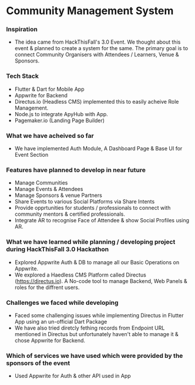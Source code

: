 
# Community Management System

### Inspiration
- The idea came from HackThisFall's 3.0 Event. We thought about this event & planned to create a system for the same. The  primary goal is to connect Community Organisers with Attendees / Learners, Venue & Sponsors.

### Tech Stack
- Flutter & Dart for Mobile App
- Appwrite for Backend
- Directus.io (Headless CMS) implemented this to easily acheive Role Management.
- Node.js to integrate ApyHub with App.
- Pagemaker.io (Landing Page Builder)

### What we have acheived so far

- We have implemented Auth Module, A Dashboard Page & Base UI for Event Section

### Features have planned to develop in near future
- Manage Communities
- Manage Events & Attendees
- Manage Sponsors & venue Partners
- Share Events to various Social Platforms via Share Intents
- Provide opprtunities for students / professionals to connect with community mentors & certified professionals. 
- Integrate AR to recognise Face of Attendee & show Social Profiles using AR.

### What we have learned while planning / developing project during HackThisFall 3.0 Hackathon

- Explored Appwrite Auth & DB to manage all our Basic Operations on Appwrite.
- We explored a Haedless CMS Platform called Directus (https://directus.io). A No-code tool to manage Backend, Web Panels & roles for the diffrent users.

### Challenges we faced while developing

- Faced some challenging issues while implementing Directus in Flutter App using an un-official Dart Package
- We have also tried diretcly fething records from Endpoint URL mentioned in Directus but unfortunately haven't able to manage it & chose Appwrite for Backend.

### Which of services we have used which were provided by the sponsors of the event
- Used Appwrite for Auth & other API used in App





